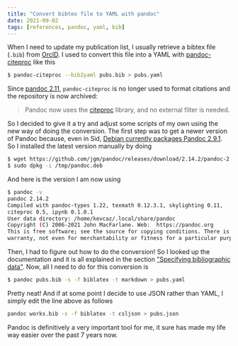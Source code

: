 ```yaml
---
title: "Convert bibtex file to YAML with pandoc"
date: 2021-09-02
tags: [references, pandoc, yaml, bib]
---
```



When I need to update my publication list, I usually retrieve a bibtex file (`.bib`) from [OrcID](https://orcid.org/0000-0001-6619-9874). I used to convert this file into a YAML with [pandoc-citeproc](https://github.com/jgm/pandoc-citeproc) like this 

```sh
$ pandoc-citeproc --bib2yaml pubs.bib > pubs.yaml
```

Since [pandoc 2.11](https://github.com/jgm/pandoc/releases/tag/2.11), `pandoc-citeproc` is no longer used to format citations and the repository is now archived:

> Pandoc now uses the [citeproc](https://github.com/jgm/citeproc) library, and no external filter is needed.


So I decided to give it a try and adjust some scripts of my own using the new way of doing the conversion. The first step was to get a newer version of Pandoc because, even in Sid, [Debian currently packages Pandoc 2.9.1](https://packages.debian.org/sid/pandoc). So I installed the latest version manually by doing 

```sh
$ wget https://github.com/jgm/pandoc/releases/download/2.14.2/pandoc-2.14.2-1-amd64.deb -O /tmp/pandoc.deb
$ sudo dpkg -i /tmp/pandoc.deb
```

And here is the version I am now using

```sh
$ pandoc -v
pandoc 2.14.2
Compiled with pandoc-types 1.22, texmath 0.12.3.1, skylighting 0.11,
citeproc 0.5, ipynb 0.1.0.1
User data directory: /home/kevcaz/.local/share/pandoc
Copyright (C) 2006-2021 John MacFarlane. Web:  https://pandoc.org
This is free software; see the source for copying conditions. There is no
warranty, not even for merchantability or fitness for a particular purpose.
```

Then, I had to figure out how to do the conversion! So I looked up the documentation and it is all explained in the section ["Specifying bibliographic data"](https://pandoc.org/MANUAL.html#specifying-bibliographic-data). Now, all I need to do for this conversion is

```sh
$ pandoc pubs.bib -s -f biblatex -t markdown > pubs.yaml  
```

Pretty neat! And if at some point I decide to use JSON rather than YAML, I simply edit the line above as follows

```sh
pandoc works.bib -s -f biblatex -t csljson > pubs.json
```

Pandoc is definitively a very important tool for me, it sure has made my life way easier over the past 7 years now. 






